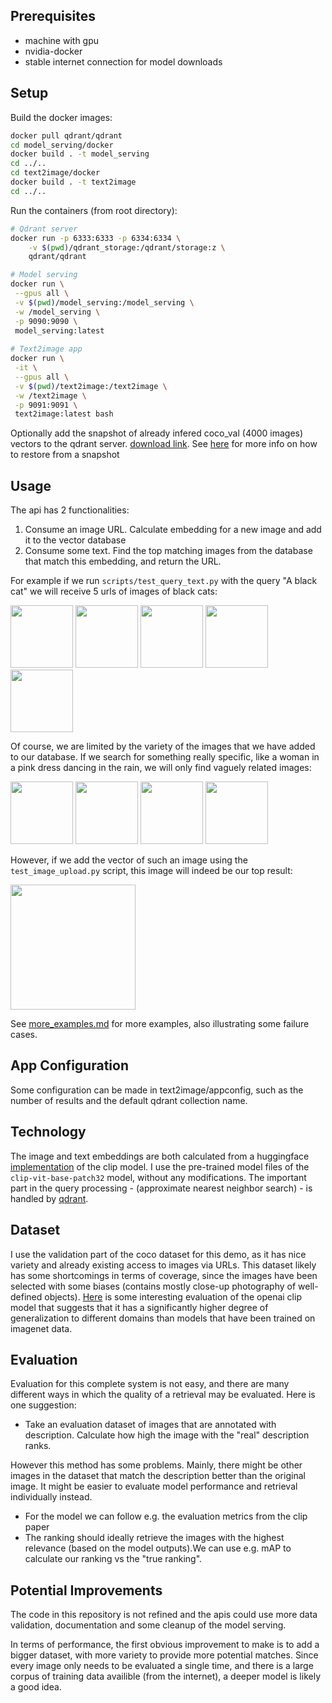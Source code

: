 ## Prerequisites
- machine with gpu
- nvidia-docker
- stable internet connection for model downloads

## Setup
Build the docker images:

```bash
docker pull qdrant/qdrant
cd model_serving/docker
docker build . -t model_serving
cd ../..
cd text2image/docker
docker build . -t text2image
cd ../..
```

Run the containers (from root directory):
```bash
# Qdrant server
docker run -p 6333:6333 -p 6334:6334 \
    -v $(pwd)/qdrant_storage:/qdrant/storage:z \
    qdrant/qdrant

# Model serving
docker run \
 --gpus all \
 -v $(pwd)/model_serving:/model_serving \
 -w /model_serving \
 -p 9090:9090 \
 model_serving:latest
 
# Text2image app
docker run \
 -it \
 --gpus all \
 -v $(pwd)/text2image:/text2image \
 -w /text2image \
 -p 9091:9091 \
 text2image:latest bash
```

Optionally add the snapshot of already infered coco_val (4000 images) vectors to the qdrant server. [download link](https://drive.google.com/file/d/1_U9tvvfKaqQ6QgziWgLECSOye_Ul43Wo/view?usp=drive_link). See [here](https://qdrant.tech/documentation/tutorials/create-snapshot/) for more info on how to restore from a snapshot

## Usage
The api has 2 functionalities:
1) Consume an image URL. Calculate embedding for a new image and add it to the vector database
2) Consume some text. Find the top matching images from the database that match this embedding, and return the URL.

For example if we run `scripts/test_query_text.py` with the query "A black cat" we will receive 5 urls of images of black cats:

<img src="https://upload.wikimedia.org/wikipedia/commons/4/4c/Blackcat-Lilith.jpg" height="100"> <img src="http://images.cocodataset.org/val2017/000000304560.jpg" height="100"> <img src="http://images.cocodataset.org/val2017/000000153217.jpg" height="100"> <img src="http://images.cocodataset.org/val2017/000000501523.jpg" height="100"> <img src="http://images.cocodataset.org/val2017/000000284623.jpg" height="100">

Of course, we are limited by the variety of the images that we have added to our database. If we search for something really specific, like a woman in a pink dress dancing in the rain, we will only find vaguely related images:

<img src="http://images.cocodataset.org/val2017/000000402774.jpg" height="100"> <img src="http://images.cocodataset.org/val2017/000000408120.jpg" height="100"> <img src="http://images.cocodataset.org/val2017/000000122046.jpg" height="100"> <img src="http://images.cocodataset.org/val2017/000000333745.jpg" height="100">

However, if we add the vector of such an image using the `test_image_upload.py` script, this image will indeed be our top result:

<img src="https://i.pinimg.com/474x/34/18/a6/3418a655e5f5784cd2539a6d9a8dbc3a.jpg" height="200">

See [more_examples.md](more_examples.md) for more examples, also illustrating some failure cases.

## App Configuration
Some configuration can be made in text2image/appconfig, such as the number of results and the default qdrant collection name.

## Technology
The image and text embeddings are both calculated from a huggingface [implementation](https://huggingface.co/docs/transformers/model_doc/clip) of the clip model. I use the pre-trained model files of the `clip-vit-base-patch32` model, without any modifications. The important part in the query processing - (approximate nearest neighbor search) - is handled by [qdrant](https://qdrant.tech/).

## Dataset

I use the validation part of the coco dataset for this demo, as it has nice variety and already existing access to images via URLs. This dataset likely has some shortcomings in terms of coverage, since the images have been selected with some biases (contains mostly close-up photography of well-defined objects). [Here](https://openai.com/research/clip) is some interesting evaluation of the openai clip model that suggests that it has a significantly higher degree of generalization to different domains than models that have been trained on imagenet data.

## Evaluation

Evaluation for this complete system is not easy, and there are many different ways in which the quality of a retrieval may be evaluated. Here is one suggestion:
- Take an evaluation dataset of images that are annotated with description. Calculate how high the image with the "real" description ranks.

However this method has some problems. Mainly, there might be other images in the dataset that match the description better than the original image. It might be easier to evaluate model performance and retrieval individually instead.
- For the model we can follow e.g. the evaluation metrics from the clip paper
- The ranking should ideally retrieve the images with the highest relevance (based on the model outputs).We can use e.g. mAP to calculate our ranking vs the "true ranking".

## Potential Improvements
The code in this repository is not refined and the apis could use more data validation, documentation and some cleanup of the model serving.

In terms of performance, the first obvious improvement to make is to add a bigger dataset, with more variety to provide more potential matches. Since every image only needs to be evaluated a single time, and there is a large corpus of training data availible (from the internet), a deeper model is likely a good idea.